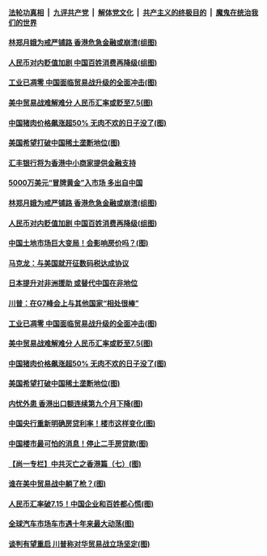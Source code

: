 ####  [法轮功真相](../../../../basic/blob/master/README.md?t=08281513) &nbsp;|&nbsp; [九评共产党](../../../../9ping.md/blob/master/README.md?t=08281513) &nbsp;|&nbsp; [解体党文化](../../../../jtdwh.md/blob/master/README.md?t=08281513)  &nbsp;|&nbsp; [共产主义的终极目的](../../../../gczydzjmd.md/blob/master/README.md?t=08281513) &nbsp;|&nbsp; [魔鬼在统治我们的世界](../../../../mgztzwmdsj.md/blob/master/README.md?t=08281513) 

#### [林郑月娥为戒严铺路 香港危急金融或崩溃(组图)](../pages/p5/905299.md?t=08281513) 

#### [人民币对内贬值加剧 中国百姓消费再降级(组图)](../pages/p5/905229.md?t=08281513) 

#### [工业已凋零 中国面临贸易战升级的全面冲击(图)](../pages/p5/905206.md?t=08281513) 

#### [美中贸易战难解难分 人民币汇率或贬至7.5(图)](../pages/p5/905187.md?t=08281513) 

#### [中国猪肉价格飙涨超50% 无肉不欢的日子没了(图)](../pages/p5/905184.md?t=08281513) 

#### [美国希望打破中国稀土垄断地位(图)](../pages/p5/905183.md?t=08281513) 

#### [汇丰银行将为香港中小商家提供金融支持](../pages/p5/905304.md?t=08281513) 

#### [5000万美元“冒牌黄金”入市场 多出自中国](../pages/p5/905302.md?t=08281513) 

#### [林郑月娥为戒严铺路 香港危急金融或崩溃(组图)](../pages/p5/905299.md?t=08281513) 

#### [人民币对内贬值加剧 中国百姓消费再降级(组图)](../pages/p5/905229.md?t=08281513) 

#### [中国土地市场巨大变局！会影响房价吗？(图)](../pages/p5/905230.md?t=08281513) 

#### [马克龙：与美国就开征数码税达成协议](../pages/p5/905233.md?t=08281513) 

#### [日本提升对非洲援助 或替代中国在非地位](../pages/p5/905232.md?t=08281513) 

#### [川普：在G7峰会上与其他国家“相处很棒”](../pages/p5/905231.md?t=08281513) 

#### [工业已凋零 中国面临贸易战升级的全面冲击(图)](../pages/p5/905206.md?t=08281513) 

#### [美中贸易战难解难分 人民币汇率或贬至7.5(图)](../pages/p5/905187.md?t=08281513) 

#### [中国猪肉价格飙涨超50% 无肉不欢的日子没了(图)](../pages/p5/905184.md?t=08281513) 

#### [美国希望打破中国稀土垄断地位(图)](../pages/p5/905183.md?t=08281513) 

#### [内忧外患 香港出口额连续第九个月下降(图)](../pages/p5/905152.md?t=08281513) 

#### [中国央行重新明确房贷利率！楼市这样变化(图)](../pages/p5/905118.md?t=08281513) 

#### [中国楼市最可怕的消息！停止二手房贷款(图)](../pages/p5/905119.md?t=08281513) 

#### [【尚一专栏】中共灭亡之香港篇（七）(图)](../pages/p5/904987.md?t=08281513) 

#### [谁在美中贸易战中躺了枪？(图)](../pages/p5/905136.md?t=08281513) 

#### [人民币汇率破7.15！中国企业和百姓都心慌(图)](../pages/p5/905117.md?t=08281513) 

#### [全球汽车市场车市遇十年来最大动荡(图)](../pages/p5/905115.md?t=08281513) 

#### [谈判有望重启 川普称对华贸易战立场坚定(图)](../pages/p5/905133.md?t=08281513) 

